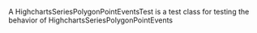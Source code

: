 A HighchartsSeriesPolygonPointEventsTest is a test class for testing the behavior of HighchartsSeriesPolygonPointEvents